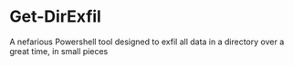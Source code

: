 # Get-DirExfil
A nefarious Powershell tool designed to exfil all data in a directory over a great time, in small pieces
